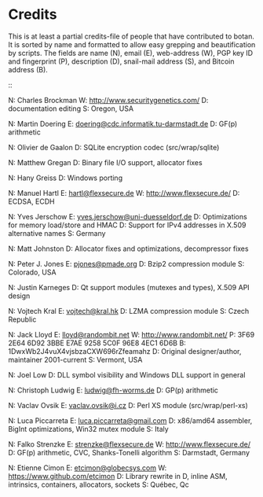 
Credits
========================================

This is at least a partial credits-file of people that have contributed
to botan. It is sorted by name and formatted to allow easy grepping
and beautification by scripts. The fields are name (N), email (E),
web-address (W), PGP key ID and fingerprint (P), description (D),
snail-mail address (S), and Bitcoin address (B).

::

  N: Charles Brockman
  W: http://www.securitygenetics.com/
  D: documentation editing
  S: Oregon, USA

  N: Martin Doering
  E: doering@cdc.informatik.tu-darmstadt.de
  D: GF(p) arithmetic

  N: Olivier de Gaalon
  D: SQLite encryption codec (src/wrap/sqlite)

  N: Matthew Gregan
  D: Binary file I/O support, allocator fixes

  N: Hany Greiss
  D: Windows porting

  N: Manuel Hartl
  E: hartl@flexsecure.de
  W: http://www.flexsecure.de/
  D: ECDSA, ECDH

  N: Yves Jerschow
  E: yves.jerschow@uni-duesseldorf.de
  D: Optimizations for memory load/store and HMAC
  D: Support for IPv4 addresses in X.509 alternative names
  S: Germany

  N: Matt Johnston
  D: Allocator fixes and optimizations, decompressor fixes

  N: Peter J. Jones
  E: pjones@pmade.org
  D: Bzip2 compression module
  S: Colorado, USA

  N: Justin Karneges
  D: Qt support modules (mutexes and types), X.509 API design

  N: Vojtech Kral
  E: vojtech@kral.hk
  D: LZMA compression module
  S: Czech Republic

  N: Jack Lloyd
  E: lloyd@randombit.net
  W: http://www.randombit.net/
  P: 3F69 2E64 6D92 3BBE E7AE  9258 5C0F 96E8 4EC1 6D6B
  B: 1DwxWb2J4vuX4vjsbzaCXW696rZfeamahz
  D: Original designer/author, maintainer 2001-current
  S: Vermont, USA

  N: Joel Low
  D: DLL symbol visibility and Windows DLL support in general

  N: Christoph Ludwig
  E: ludwig@fh-worms.de
  D: GP(p) arithmetic

  N: Vaclav Ovsik
  E: vaclav.ovsik@i.cz
  D: Perl XS module (src/wrap/perl-xs)

  N: Luca Piccarreta
  E: luca.piccarreta@gmail.com
  D: x86/amd64 assembler, BigInt optimizations, Win32 mutex module
  S: Italy

  N: Falko Strenzke
  E: strenzke@flexsecure.de
  W: http://www.flexsecure.de/
  D: GF(p) arithmetic, CVC, Shanks-Tonelli algorithm
  S: Darmstadt, Germany

  N: Etienne Cimon
  E: etcimon@globecsys.com
  W: https://www.github.com/etcimon
  D: Library rewrite in D, inline ASM, intrinsics, containers, allocators, sockets
  S: Québec, Qc